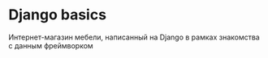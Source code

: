 # Django basics
Интернет-магазин мебели, написанный на Django в рамках знакомства с данным фреймворком
